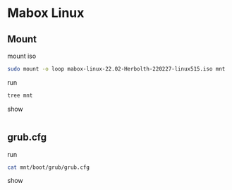 
# Mabox Linux

## Mount

mount iso

``` sh
sudo mount -o loop mabox-linux-22.02-Herbolth-220227-linux515.iso mnt
```

run

``` sh
tree mnt
```

show

```

```

## grub.cfg


run

``` sh
cat mnt/boot/grub/grub.cfg
```

show

```

```
